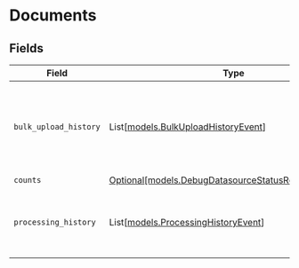 # Documents


## Fields

| Field                                                                                                    | Type                                                                                                     | Required                                                                                                 | Description                                                                                              |
| -------------------------------------------------------------------------------------------------------- | -------------------------------------------------------------------------------------------------------- | -------------------------------------------------------------------------------------------------------- | -------------------------------------------------------------------------------------------------------- |
| `bulk_upload_history`                                                                                    | List[[models.BulkUploadHistoryEvent](../models/bulkuploadhistoryevent.md)]                               | :heavy_minus_sign:                                                                                       | Information about active and recent successful uploads for the datasource                                |
| `counts`                                                                                                 | [Optional[models.DebugDatasourceStatusResponseCounts]](../models/debugdatasourcestatusresponsecounts.md) | :heavy_minus_sign:                                                                                       | N/A                                                                                                      |
| `processing_history`                                                                                     | List[[models.ProcessingHistoryEvent](../models/processinghistoryevent.md)]                               | :heavy_minus_sign:                                                                                       | Information about processing history for the datasource                                                  |